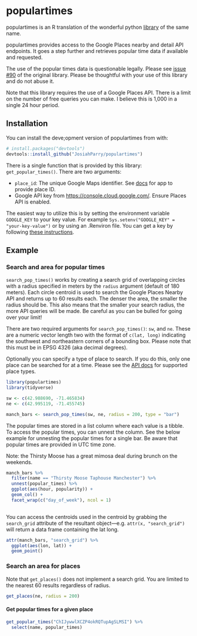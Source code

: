 
<!-- README.md is generated from README.Rmd. Please edit that file -->

# populartimes

<!-- badges: start -->

<!-- badges: end -->

populartimes is an R translation of the wonderful python
[library](https://github.com/m-wrzr/populartimes) of the same name.

populartimes provides access to the Google Places nearby and detail API
endpoints. It goes a step further and retrieves popular time data if
available and requested.

The use of the popular times data is questionable legally. Please see
[issue \#90](https://github.com/m-wrzr/populartimes/issues/90) of the
original library. Please be thoughtful with your use of this library and
do not abuse it.

Note that this library requires the use of a Google Places API. There is
a limit on the number of free queries you can make. I believe this is
1,000 in a single 24 hour period.

## Installation

You can install the deve;opment version of populartimes from with:

``` r
# install.packages("devtools")
devtools::install_github("JosiahParry/populartimes")
```

There is a single function that is provided by this library:
`get_popular_times()`. There are two arguments:

  - `place_id`: The unique Google Maps identifier. See
    [docs](https://developers.google.com/maps/documentation/javascript/examples/places-placeid-finder)
    for app to provide place ID.
  - Google API key from <https://console.cloud.google.com/>. Ensure
    Places API is enabled.

The easiest way to utilize this is by setting the environment variable
`GOOGLE_KEY` to your key value. For example `Sys.setenv("GOOGLE_KEY" =
"your-key-value")` or by using an .Renviron file. You can get a key by
following [these
instructions](https://developers.google.com/places/web-service/get-api-key).

## Example

### Search and area for popular times

`search_pop_times()` works by creating a search grid of overlapping
circles with a radius specified in meters by the `radius` argument
(default of 180 meters). Each circle centroid is used to search the
Google Places Nearby API and returns up to 60 results each. The denser
the area, the smaller the radius should be. This also means that the
smaller your search radius, the more API queries will be made. Be
careful as you can be bulled for going over your limit\!

There are two required arguments for `search_pop_times()`: `sw`, and
`ne`. These are a numeric vector length two with the format of `c(lat,
long)` indicating the southwest and northeastern corners of a bounding
box. Please note that this must be in EPSG 4326 (aka decimal degrees).

Optionally you can specify a type of place to search. If you do this,
only one place can be searched for at a time. Please see the [API
docs](https://developers.google.com/places/web-service/supported_types)
for supported place types.

``` r
library(populartimes)
library(tidyverse)

sw <- c(42.988690, -71.465834)
ne <- c(42.995119, -71.455745)

manch_bars <- search_pop_times(sw, ne, radius = 200, type = "bar")
```

The popular times are stored in a list column where each value is a
tibble. To access the popular times, you can unnest the column. See the
below example for unnesting the popular times for a single bar. Be aware
that popular times are provided in UTC time zone.

Note: the Thirsty Moose has a great mimosa deal during brunch on the
weekends.

``` r
manch_bars %>% 
  filter(name == "Thirsty Moose Taphouse Manchester") %>% 
  unnest(popular_times) %>% 
  ggplot(aes(hour, popularity)) +
  geom_col() + 
  facet_wrap(c("day_of_week"), ncol = 1)
  
```

You can access the centroids used in the centroid by grabbing the
`search_grid` attribute of the resultant object—e.g. `attr(x,
"search_grid")` will return a data frame containing the lat long.

``` r
attr(manch_bars, "search_grid") %>% 
  ggplot(aes(lon, lat)) +
  geom_point()
```

### Search an area for places

Note that `get_places()` does not implement a search grid. You are
limited to the nearest 60 results regardless of radius.

``` r
get_places(ne, radius = 200)
```

#### Get popular times for a given place

``` r
get_popular_times("ChIJywwlXCZP4okRQTupAgSLMSI") %>% 
  select(name, popular_times)
```

